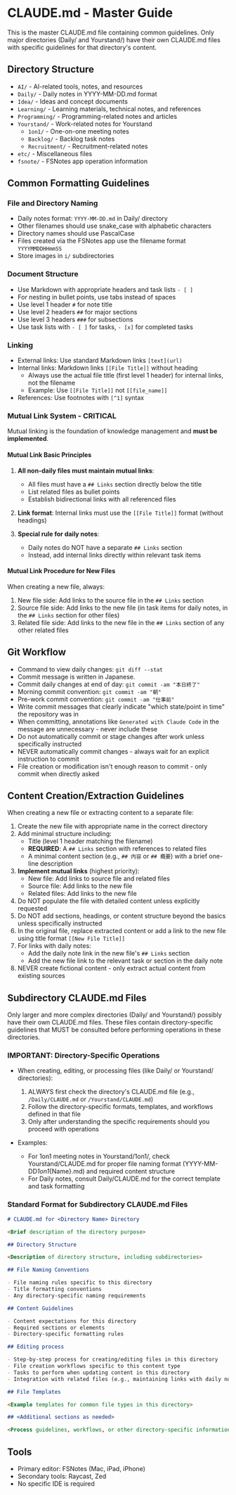 # CLAUDE.md - Master Guide

This is the master CLAUDE.md file containing common guidelines. Only major directories (Daily/ and Yourstand/) have their own CLAUDE.md files with specific guidelines for that directory's content.

## Directory Structure

- `AI/` - AI-related tools, notes, and resources
- `Daily/` - Daily notes in YYYY-MM-DD.md format
- `Idea/` - Ideas and concept documents
- `Learning/` - Learning materials, technical notes, and references
- `Programming/` - Programming-related notes and articles
- `Yourstand/` - Work-related notes for Yourstand
  - `1on1/` - One-on-one meeting notes
  - `Backlog/` - Backlog task notes
  - `Recruitment/` - Recruitment-related notes
- `etc/` - Miscellaneous files
- `fsnote/` - FSNotes app operation information

## Common Formatting Guidelines

### File and Directory Naming

- Daily notes format: `YYYY-MM-DD.md` in Daily/ directory
- Other filenames should use snake_case with alphabetic characters
- Directory names should use PascalCase
- Files created via the FSNotes app use the filename format `YYYYMMDDHHmmSS`
- Store images in `i/` subdirectories

### Document Structure

- Use Markdown with appropriate headers and task lists `- [ ]`
- For nesting in bullet points, use tabs instead of spaces
- Use level 1 header `#` for note title
- Use level 2 headers `##` for major sections
- Use level 3 headers `###` for subsections
- Use task lists with `- [ ]` for tasks, `- [x]` for completed tasks

### Linking

- External links: Use standard Markdown links `[text](url)`
- Internal links: Markdown links `[[File Title]]` without heading
  - Always use the actual file title (first level 1 header) for internal links, not the filename
  - Example: Use `[[File Title]]` not `[[file_name]]`
- References: Use footnotes with `[^1]` syntax

### Mutual Link System - CRITICAL

Mutual linking is the foundation of knowledge management and **must be implemented**.

#### Mutual Link Basic Principles

1. **All non-daily files must maintain mutual links**:
   - All files must have a `## Links` section directly below the title
   - List related files as bullet points
   - Establish bidirectional links with all referenced files

2. **Link format**: Internal links must use the `[[File Title]]` format (without headings)

3. **Special rule for daily notes**:
   - Daily notes do NOT have a separate `## Links` section
   - Instead, add internal links directly within relevant task items

#### Mutual Link Procedure for New Files

When creating a new file, always:

1. New file side: Add links to the source file in the `## Links` section
2. Source file side: Add links to the new file (in task items for daily notes, in the `## Links` section for other files)
3. Related file side: Add links to the new file in the `## Links` section of any other related files

## Git Workflow

- Command to view daily changes: `git diff --stat`
- Commit message is written in Japanese.
- Commit daily changes at end of day: `git commit -am "本日終了"`
- Morning commit convention: `git commit -am "朝"`
- Pre-work commit convention: `git commit -am "仕事前"`
- Write commit messages that clearly indicate "which state/point in time" the repository was in
- When committing, annotations like `Generated with Claude Code` in the message are unnecessary - never include these
- Do not automatically commit or stage changes after work unless specifically instructed
- NEVER automatically commit changes - always wait for an explicit instruction to commit
- File creation or modification isn't enough reason to commit - only commit when directly asked

## Content Creation/Extraction Guidelines

When creating a new file or extracting content to a separate file:

1. Create the new file with appropriate name in the correct directory
2. Add minimal structure including:
   - Title (level 1 header matching the filename) 
   - **REQUIRED**: A `## Links` section with references to related files
   - A minimal content section (e.g., `## 内容` or `## 概要`) with a brief one-line description
3. **Implement mutual links** (highest priority):
   - New file: Add links to source file and related files
   - Source file: Add links to the new file
   - Related files: Add links to the new file
4. Do NOT populate the file with detailed content unless explicitly requested
5. Do NOT add sections, headings, or content structure beyond the basics unless specifically instructed
6. In the original file, replace extracted content or add a link to the new file using title format `[[New File Title]]`
7. For links with daily notes:
   - Add the daily note link in the new file's `## Links` section
   - Add the new file link to the relevant task or section in the daily note
8. NEVER create fictional content - only extract actual content from existing sources

## Subdirectory CLAUDE.md Files

Only larger and more complex directories (Daily/ and Yourstand/) possibly have their own CLAUDE.md files. These files contain directory-specific guidelines that MUST be consulted before performing operations in these directories.

### IMPORTANT: Directory-Specific Operations

- When creating, editing, or processing files (like Daily/ or Yourstand/ directories):

  1. ALWAYS first check the directory's CLAUDE.md file (e.g., `/Daily/CLAUDE.md` or `/Yourstand/CLAUDE.md`)
  2. Follow the directory-specific formats, templates, and workflows defined in that file
  3. Only after understanding the specific requirements should you proceed with operations

- Examples:
  - For 1on1 meeting notes in Yourstand/1on1/, check Yourstand/CLAUDE.md for proper file naming format (YYYY-MM-DD*1on1*{Name}.md) and required content structure
  - For Daily notes, consult Daily/CLAUDE.md for the correct template and task formatting

### Standard Format for Subdirectory CLAUDE.md Files

```markdown
# CLAUDE.md for <Directory Name> Directory

<Brief description of the directory purpose>

## Directory Structure

<Description of directory structure, including subdirectories>

## File Naming Conventions

- File naming rules specific to this directory
- Title formatting conventions
- Any directory-specific naming requirements

## Content Guidelines

- Content expectations for this directory
- Required sections or elements
- Directory-specific formatting rules

## Editing process

- Step-by-step process for creating/editing files in this directory
- File creation workflows specific to this content type
- Tasks to perform when updating content in this directory
- Integration with related files (e.g., maintaining links with daily notes and other relevant files)

## File Templates

<Example templates for common file types in this directory>

## <Additional sections as needed>

<Process guidelines, workflows, or other directory-specific information>
```

## Tools

- Primary editor: FSNotes (Mac, iPad, iPhone)
- Secondary tools: Raycast, Zed
- No specific IDE is required
